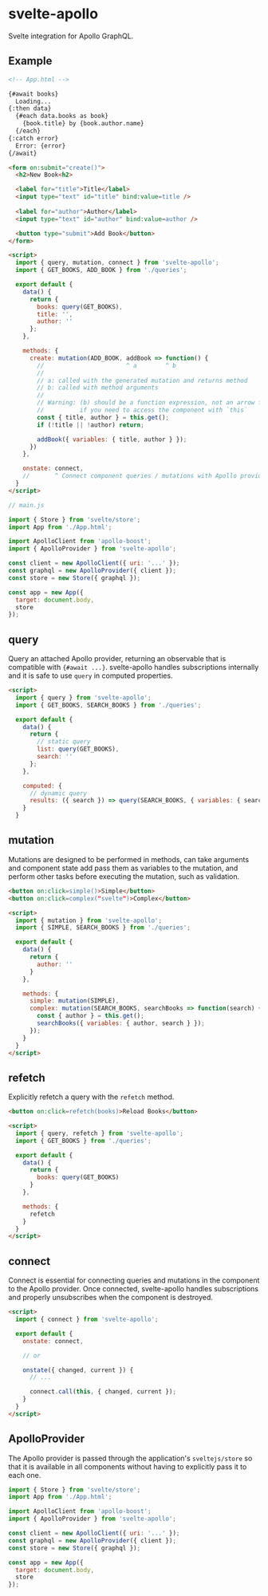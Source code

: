 # svelte-apollo

Svelte integration for Apollo GraphQL.

## Example

```html
<!-- App.html -->

{#await books}
  Loading...
{:then data}
  {#each data.books as book}
    {book.title} by {book.author.name}
  {/each}
{:catch error}
  Error: {error}
{/await}

<form on:submit="create()">
  <h2>New Book<h2>

  <label for="title">Title</label>
  <input type="text" id="title" bind:value=title />
  
  <label for="author">Author</label> 
  <input type="text" id="author" bind:value=author />

  <button type="submit">Add Book</button>
</form>

<script>
  import { query, mutation, connect } from 'svelte-apollo'; 
  import { GET_BOOKS, ADD_BOOK } from './queries';

  export default {
    data() {
      return {
        books: query(GET_BOOKS),
        title: '',
        author: ''
      };
    },

    methods: {
      create: mutation(ADD_BOOK, addBook => function() {
        //                       ^ a        ^ b
        //
        // a: called with the generated mutation and returns method
        // b: called with method arguments
        //
        // Warning: (b) should be a function expression, not an arrow function,
        //          if you need to access the component with `this`
        const { title, author } = this.get();
        if (!title || !author) return;

        addBook({ variables: { title, author } });
      })
    },

    onstate: connect,
    //       ^ Connect component queries / mutations with Apollo provider
  }
</script>
```

```js
// main.js

import { Store } from 'svelte/store';
import App from './App.html';

import ApolloClient from 'apollo-boost';
import { ApolloProvider } from 'svelte-apollo';

const client = new ApolloClient({ uri: '...' });
const graphql = new ApolloProvider({ client });
const store = new Store({ graphql });

const app = new App({
  target: document.body,
  store
});
```

## query

Query an attached Apollo provider, returning an observable that is compatible with `{#await ...}`.
svelte-apollo handles subscriptions internally and it is safe to use `query` in computed properties.

```html
<script>
  import { query } from 'svelte-apollo';
  import { GET_BOOKS, SEARCH_BOOKS } from './queries';

  export default {
    data() {
      return {
        // static query
        list: query(GET_BOOKS),
        search: ''
      };
    },

    computed: {
      // dynamic query
      results: ({ search }) => query(SEARCH_BOOKS, { variables: { search } })
    }
  }
```

## mutation

Mutations are designed to be performed in methods, can take arguments and component state
add pass them as variables to the mutation, and perform other tasks before executing the mutation, such as validation.

```html
<button on:click=simple()>Simple</button>
<button on:click=complex("svelte")>Complex</button>

<script>
  import { mutation } from 'svelte-apollo';
  import { SIMPLE, SEARCH_BOOKS } from './queries';

  export default {
    data() {
      return {
        author: ''
      }
    },

    methods: {
      simple: mutation(SIMPLE),
      complex: mutation(SEARCH_BOOKS, searchBooks => function(search) {
        const { author } = this.get();
        searchBooks({ variables: { author, search } });
      });
    }
  }
</script>
```

## refetch

Explicitly refetch a query with the `refetch` method.

```html
<button on:click=refetch(books)>Reload Books</button>

<script>
  import { query, refetch } from 'svelte-apollo';
  import { GET_BOOKS } from './queries';

  export default {
    data() {
      return {
        books: query(GET_BOOKS)
      }
    },

    methods: {
      refetch
    }
  }
</script>
```

## connect

Connect is essential for connecting queries and mutations in the component to the Apollo provider.
Once connected, svelte-apollo handles subscriptions and properly unsubscribes when the component is destroyed.

```html
<script>
  import { connect } from 'svelte-apollo';

  export default {
    onstate: connect,

    // or

    onstate({ changed, current }) {
      // ...

      connect.call(this, { changed, current });
    }
  }
</script>
```

## ApolloProvider

The Apollo provider is passed through the application's `sveltejs/store` so that it is available in all components without having to explicitly pass it to each one.

```js
import { Store } from 'svelte/store';
import App from './App.html';

import ApolloClient from 'apollo-boost';
import { ApolloProvider } from 'svelte-apollo';

const client = new ApolloClient({ uri: '...' });
const graphql = new ApolloProvider({ client });
const store = new Store({ graphql });

const app = new App({
  target: document.body,
  store
});
```
